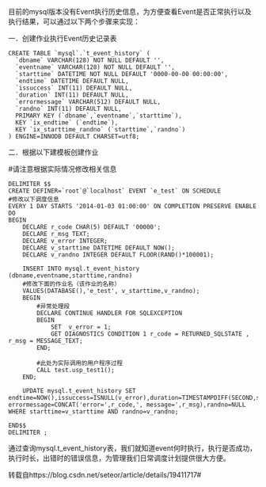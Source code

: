 目前的mysql版本没有Event执行历史信息，为方便查看Event是否正常执行以及执行结果，可以通过以下两个步骤来实现：

一．创建作业执行Event历史记录表

	CREATE TABLE `mysql`.`t_event_history` (
	  `dbname` VARCHAR(128) NOT NULL DEFAULT '',
	  `eventname` VARCHAR(128) NOT NULL DEFAULT '',
	  `starttime` DATETIME NOT NULL DEFAULT '0000-00-00 00:00:00',
	  `endtime` DATETIME DEFAULT NULL,
	  `issuccess` INT(11) DEFAULT NULL,
	  `duration` INT(11) DEFAULT NULL,
	  `errormessage` VARCHAR(512) DEFAULT NULL,
	  `randno` INT(11) DEFAULT NULL,
	  PRIMARY KEY (`dbname`,`eventname`,`starttime`),
	  KEY `ix_endtime` (`endtime`),
	  KEY `ix_starttime_randno` (`starttime`,`randno`)
	) ENGINE=INNODB DEFAULT CHARSET=utf8;

二．根据以下建模板创建作业

#请注意根据实际情况修改相关信息

	DELIMITER $$
	CREATE DEFINER=`root`@`localhost` EVENT `e_test` ON SCHEDULE 
	#修改以下调度信息
	EVERY 1 DAY STARTS '2014-01-03 01:00:00' ON COMPLETION PRESERVE ENABLE DO 
	BEGIN
		DECLARE r_code CHAR(5) DEFAULT '00000';
		DECLARE r_msg TEXT;
		DECLARE v_error INTEGER;
		DECLARE	v_starttime DATETIME DEFAULT NOW();
		DECLARE v_randno INTEGER DEFAULT FLOOR(RAND()*100001);

		INSERT INTO mysql.t_event_history (dbname,eventname,starttime,randno) 
		#修改下面的作业名（该作业的名称）
		VALUES(DATABASE(),'e_test', v_starttime,v_randno);	
		BEGIN
			#异常处理段
			DECLARE CONTINUE HANDLER FOR SQLEXCEPTION  
			BEGIN
				SET  v_error = 1;
				GET DIAGNOSTICS CONDITION 1 r_code = RETURNED_SQLSTATE , r_msg = MESSAGE_TEXT;
			END;

			#此处为实际调用的用户程序过程
			CALL test.usp_test1();
		END;

		UPDATE mysql.t_event_history SET endtime=NOW(),issuccess=ISNULL(v_error),duration=TIMESTAMPDIFF(SECOND,starttime,NOW()), errormessage=CONCAT('error=',r_code,', message=',r_msg),randno=NULL WHERE starttime=v_starttime AND randno=v_randno;

	END$$
	DELIMITER ;

通过查询mysql.t_event_history表，我们就知道event何时执行，执行是否成功，执行时长，出错时的错误信息，为管理我们日常调度计划提供很大方便。

转载自https://blog.csdn.net/seteor/article/details/19411717#
